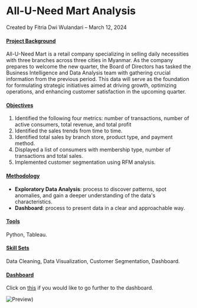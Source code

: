 # All-U-Need Mart Analysis

Created by Fitria Dwi Wulandari – March 12, 2024

#### <ins>**Project Background**</ins>
All-U-Need Mart is a retail company specializing in selling daily necessities with three branches across three cities in Myanmar. As the company prepares to welcome the new quarter, the Board of Directors has tasked the Business Intelligence and Data Analysis team with gathering crucial information from the previous period. This data will serve as the foundation for formulating strategic initiatives aimed at driving growth, optimizing operations, and enhancing customer satisfaction in the upcoming quarter.

#### <ins>**Objectives**</ins>
1. Identified the following four metrics: number of transactions, number of active consumers, total revenue, and total profit
2. Identified the sales trends from time to time.
3. Identified total sales by branch store, product type, and payment method.
4. Displayed a list of consumers with membership type, number of transactions and total sales.
5. Implemented customer segmentation using RFM analysis.

#### <ins>**Methodology**</ins>
* **Exploratory Data Analysis**: process to discover patterns, spot anomalies, and gain a deeper understanding of the data's characteristics.
* **Dashboard**: process to present data in a clear and approachable way.

#### <ins>**Tools**</ins>
Python, Tableau.

#### <ins>**Skill Sets**</ins>
Data Cleaning, Data Visualization, Customer Segmentation, Dashboard.

#### <ins>**Dashboard**</ins>
Click on [this](https://public.tableau.com/views/All-U-NeedMartDashboard/Summary?:language=en-US&:sid=&:display_count=n&:origin=viz_share_link) if you would like to go further to the dashboard.

![Preview)](https://github.com/fitria-dwi/All-U-Need-Mart-Analysis/assets/74573342/43b4f487-5ec8-49f0-9e28-551473a180d6)

